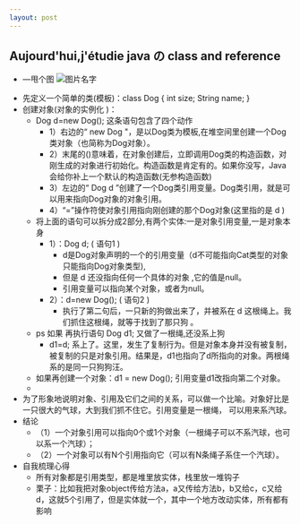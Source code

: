 ```yaml
---
layout: post
---
```


## Aujourd'hui,j'étudie java の class and reference 
* —甩个图
![图片名字]({{site.url}}/pic/2018-07-22-class/c.jpg)

- 先定义一个简单的类(模板)：class Dog { int size; String name; }
- 创建对象(对象的实例化 )：
  - Dog d=new Dog(); 这条语句包含了四个动作
    - 1）右边的“ new Dog "，是以Dog类为模板,在堆空间里创建一个Dog类对象（也简称为Dog对象）。
    - 2）末尾的()意味着，在对象创建后，立即调用Dog类的构造函数，对刚生成的对象进行初始化。构造函数是肯定有的。如果你没写，Java会给你补上一个默认的构造函数(无参构造函数)
    - 3）左边的“ Dog d ”创建了一个Dog类引用变量。Dog类引用，就是可以用来指向Dog对象的对象引用。
    - 4）“=”操作符使对象引用指向刚创建的那个Dog对象(这里指的是 d )
  - 将上面的语句可以拆分成2部分,有两个实体:一是对象引用变量,一是对象本身
    - 1）：Dog d; ( 语句1 )
      - d是Dog对象声明的一个的引用变量（d不可能指向Cat类型的对象只能指向Dog对象类型),
      - 但是 d 还没指向任何一个具体的对象 ,它的值是null。
      - 引用变量可以指向某个对象，或者为null。
    - 2）：d=new Dog(); ( 语句2 )
      - 执行了第二句后，一只新的狗做出来了，并被系在 d 这根绳上。我们抓住这根绳，就等于找到了那只狗 。
  - ps 如果 再执行语句 Dog d1; 又做了一根绳,还没系上狗
    - d1=d; 系上了。这里，发生了复制行为。但是对象本身并没有被复制，被复制的只是对象引用。结果是，d1也指向了d所指向的对象。两根绳系的是同一只狗狗汪。
  - 如果再创建一个对象：d1 = new Dog(); 引用变量d1改指向第二个对象。
  - 
- 为了形象地说明对象、引用及它们之间的关系，可以做一个比喻。对象好比是一只很大的气球，大到我们抓不住它。引用变量是一根绳， 可以用来系汽球。
- 结论
  - （1）一个对象引用可以指向0个或1个对象（一根绳子可以不系汽球，也可以系一个汽球）；
  - （2）一个对象可以有N个引用指向它（可以有N条绳子系住一个汽球）。
- 自我梳理心得
  - 所有对象都是引用类型，都是堆里放实体，栈里放一堆钩子
  - 栗子：比如我把对象object传给方法a，a又传给方法b，b又给c，c又给d，这就5个引用了，但是实体就一个，其中一个地方改动实体，所有都有影响


